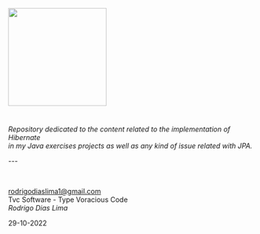 


<img src="https://labs.bluesoft.com.br/wp-content/uploads/2017/03/JPAHibernate.jpg" width="200">
<h1></h1>

<p><em>
  Repository dedicated to the content related to the implementation of Hibernate<br> 
  in my Java exercises projects as well as any kind of issue related with JPA.
</em></p>
<p>---</p>
<br>

rodrigodiaslima1@gmail.com<br>
Tvc Software - Type Voracious Code<br>
<em>Rodrigo Dias Lima</em><br>

29-10-2022
